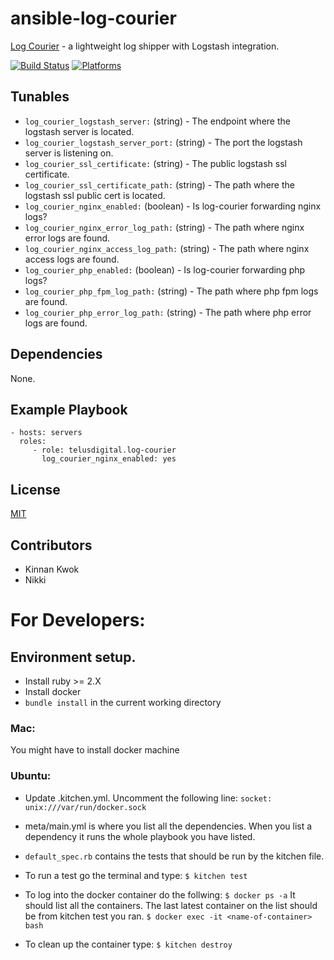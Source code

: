 # ansible-log-courier

[Log Courier](https://github.com/driskell/log-courier) - a lightweight log shipper with Logstash integration.

[![Build Status](https://travis-ci.org/telusdigital/ansible-log-courier.svg?branch=master)](https://travis-ci.org/telusdigital/ansible-log-courier)
[![Platforms](http://img.shields.io/badge/platforms-ubuntu-lightgrey.svg?style=flat)](#)

Tunables
--------
* `log_courier_logstash_server:` (string) - The endpoint where the logstash server is located.
* `log_courier_logstash_server_port:` (string) - The port the logstash server is listening on.
* `log_courier_ssl_certificate:` (string) - The public logstash ssl certificate.
* `log_courier_ssl_certificate_path:` (string) - The path where the logstash ssl public cert is located.
* `log_courier_nginx_enabled:` (boolean) - Is log-courier forwarding nginx logs?
* `log_courier_nginx_error_log_path:` (string) - The path where nginx error logs are found.
* `log_courier_nginx_access_log_path:` (string) - The path where nginx access logs are found.
* `log_courier_php_enabled:` (boolean) - Is log-courier forwarding php logs?
* `log_courier_php_fpm_log_path:` (string) - The path where php fpm logs are found.
* `log_courier_php_error_log_path:` (string) - The path where php error logs are found.

Dependencies
------------
None.

Example Playbook
----------------
    - hosts: servers
      roles:
         - role: telusdigital.log-courier
           log_courier_nginx_enabled: yes

License
-------
[MIT](https://tldrlegal.com/license/mit-license)

Contributors
------------
* Kinnan Kwok
* Nikki

# For Developers:

## Environment setup.
* Install ruby >= 2.X
* Install docker
* `bundle install` in the current working directory

### Mac:
You might have to install docker machine

### Ubuntu:
* Update .kitchen.yml. Uncomment the following line:
  `socket: unix:///var/run/docker.sock`

* meta/main.yml is where you list all the dependencies. When you list a dependency it runs the whole playbook you have listed.

* `default_spec.rb` contains the tests that should be run by the kitchen file.
* To run a test go the terminal and type:
`$ kitchen test `
* To log into the docker container do the follwing:
`$ docker ps -a`
It should list all the containers. The last latest container on the list should be from kitchen test you ran.
`$ docker exec -it <name-of-container> bash`

* To clean up the container type:
`$ kitchen destroy`
